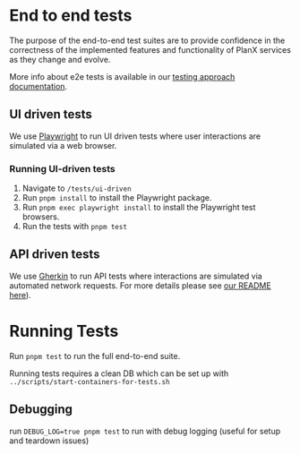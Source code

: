 # End to end tests

The purpose of the end-to-end test suites are to provide confidence in the correctness of the implemented features and functionality of PlanX services as they change and evolve.

More info about e2e tests is available in our [testing approach documentation](https://github.com/theopensystemslab/planx-new/blob/main/doc/architecture/decisions/0003-testing-approach.md).

## UI driven tests

We use [Playwright](https://playwright.dev/docs/api/class-test) to run UI driven tests where user interactions are simulated via a web browser.

### Running UI-driven tests

1. Navigate to `/tests/ui-driven`
2. Run `pnpm install` to install the Playwright package.
3. Run `pnpm exec playwright install` to install the Playwright test browsers.
4. Run the tests with `pnpm test`

## API driven tests

We use [Gherkin](https://cucumber.io/docs/gherkin/reference) to run API tests where interactions are simulated via automated network requests. For more details please see [our README here](https://github.com/theopensystemslab/planx-new/blob/main/e2e/tests/api-driven/README.md)).

# Running Tests

Run `pnpm test` to run the full end-to-end suite.

Running tests requires a clean DB which can be set up with `../scripts/start-containers-for-tests.sh`

## Debugging

run `DEBUG_LOG=true pnpm test` to run with debug logging (useful for setup and teardown issues)
